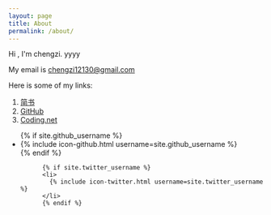 ```yaml
---
layout: page
title: About
permalink: /about/
---
```


Hi , I'm chengzi. yyyy

My email is <a href="mailto:chengzi12130@gmail.com">chengzi12130@gmail.com</a>

Here is some of my links:

1. [简书](http://www.jianshu.com/u/kHgMWZ)
2. [GitHub](https://github.com/ichengzi)
3. [Coding.net](https://coding.net/u/4728)

<ul class="social-media-list">
          {% if site.github_username %}
          <li>
            {% include icon-github.html username=site.github_username %}
          </li>
          {% endif %}

          {% if site.twitter_username %}
          <li>
            {% include icon-twitter.html username=site.twitter_username %}
          </li>
          {% endif %}
</ul>
